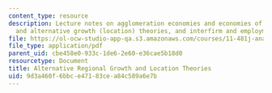 ```yaml
---
content_type: resource
description: Lecture notes on agglomeration economies and economies of scope, neoclassical
  and alternative growth (location) theories, and interfirm and employment networks.
file: https://ol-ocw-studio-app-qa.s3.amazonaws.com/courses/11-481j-analyzing-and-accounting-for-regional-economic-growth-spring-2009/9d3a460f6bbce47183cea84c589a6e7b_MIT11_481Js09_lec05.pdf
file_type: application/pdf
parent_uid: cbe458e0-933c-1de6-2e60-e36cae5b18d0
resourcetype: Document
title: Alternative Regional Growth and Location Theories
uid: 9d3a460f-6bbc-e471-83ce-a84c589a6e7b
---
```

